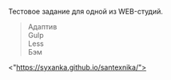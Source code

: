 Тестовое задание для одной из WEB-студий.

>Адаптив<br>
>Gulp<br>
>Less<br>
>Бэм<br>

<"https://syxanka.github.io/santexnika/">